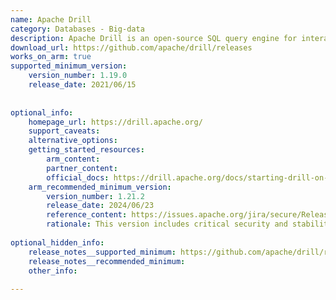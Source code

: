 ```yaml
---
name: Apache Drill
category: Databases - Big-data
description: Apache Drill is an open-source SQL query engine for interactive analysis of large-scale structured and semi-structured datasets.
download_url: https://github.com/apache/drill/releases
works_on_arm: true
supported_minimum_version:
    version_number: 1.19.0
    release_date: 2021/06/15
 
 
optional_info:
    homepage_url: https://drill.apache.org/
    support_caveats:
    alternative_options:
    getting_started_resources:
        arm_content:
        partner_content:
        official_docs: https://drill.apache.org/docs/starting-drill-on-linux-and-mac-os-x/
    arm_recommended_minimum_version:
        version_number: 1.21.2
        release_date: 2024/06/23
        reference_content: https://issues.apache.org/jira/secure/ReleaseNote.jspa?projectId=12313820&version=12353550
        rationale: This version includes critical security and stability updates, including upgrades to Avro (1.11.3), ZooKeeper (3.5.10), and Curator (5.5.0) to address CVEs and improve dependency hygiene. Numerous memory leak fixes were implemented in join operations, batch processing, and error handling paths. Enhancements were made to better handle XML files and root attributes, with added support to disable SSL verification in the Elasticsearch plugin. Additional improvements include upgraded libraries like Jackson, POI, Bouncy Castle, and Logback, as well as fixes for UI styling, caching, and complex vector handling.
 
optional_hidden_info:
    release_notes__supported_minimum: https://github.com/apache/drill/releases/tag/drill-1.19.0
    release_notes__recommended_minimum:
    other_info:
 
---
```

